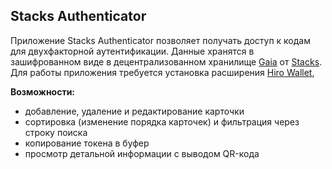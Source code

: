 **Stacks Authenticator**
------

Приложение Stacks Authenticator позволяет получать доступ к кодам для двухфакторной аутентификации. Данные хранятся в зашифрованном виде в децентрализованном хранилище [Gaia](https://docs.stacks.co/build-apps/references/gaia) от [Stacks](https://www.stacks.co/). Для работы приложения требуется установка расширения [Hiro Wallet](https://www.hiro.so/wallet/install-web),

**Возможности:**

- добавление, удаление и редактирование карточки
- сортировка (изменение порядка карточек) и фильтрация через строку поиска
- копирование токена в буфер
- просмотр детальной информации с выводом QR-кода